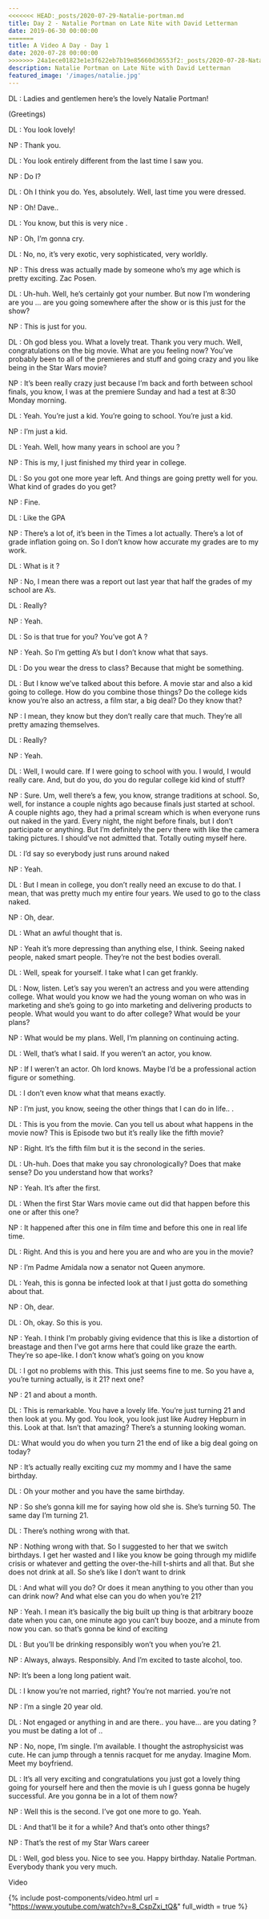 ```yaml
---
<<<<<<< HEAD:_posts/2020-07-29-Natalie-portman.md
title: Day 2 - Natalie Portman on Late Nite with David Letterman
date: 2019-06-30 00:00:00
=======
title: A Video A Day - Day 1
date: 2020-07-28 00:00:00
>>>>>>> 24a1ece01823e1e3f622eb7b19e85660d36553f2:_posts/2020-07-28-Natalie.md
description: Natalie Portman on Late Nite with David Letterman
featured_image: '/images/natalie.jpg'
---
```

DL : Ladies and gentlemen here’s the lovely Natalie Portman!

(Greetings)

DL : You look lovely!

NP : Thank you.

DL : You look entirely different from the last time I saw you.

NP : Do I?

DL : Oh I think you do. Yes, absolutely. Well, last time you were dressed.

NP : Oh! Dave..

DL : You know, but this is very nice .

NP : Oh, I’m gonna cry.

DL : No, no, it’s very exotic, very sophisticated, very worldly.

NP : This dress was actually made by someone who’s my age which is pretty exciting. Zac Posen.

DL : Uh-huh. Well, he’s certainly got your number. But now I’m wondering are you … are you going somewhere after the show or is this just for the show?

NP : This is just for you.

DL : Oh god bless you. What a lovely treat. Thank you very much. Well, congratulations on the big movie. What are you feeling now? You’ve probably been to all of the premieres and stuff and going crazy and you like being in the Star Wars movie?

NP : It’s been really crazy just because I’m back and forth between school finals, you know, I was at the premiere Sunday and had a test at 8:30 Monday morning.

DL : Yeah. You’re just a kid. You’re going to school. You’re just a kid.

NP : I’m just a kid.

DL : Yeah. Well, how many years in school are you ?

NP : This is my, I just finished my third year in college.

DL : So you got one more year left. And things are going pretty well for you. What kind of grades do you get?

NP : Fine.

DL : Like the GPA

NP : There’s a lot of, it’s been in the Times a lot actually. There’s a lot of grade inflation going on. So I don’t know how accurate my grades are to my work.

DL : What is it ?

NP : No, I mean there was a report out last year that half the grades of my school are A’s.

DL : Really?

NP : Yeah.

DL : So is that true for you? You’ve got A ?

NP : Yeah. So I’m getting A’s but I don’t know what that says.

DL : Do you wear the dress to class? Because that might be something.

DL : But I know we’ve talked about this before. A movie star and also a kid going to college. How do you combine those things? Do the college kids know you’re also an actress, a film star, a big deal? Do they know that?

NP : I mean, they know but they don’t really care that much. They’re all pretty amazing themselves.

DL : Really?

NP : Yeah.

DL : Well, I would care. If I were going to school with you. I would, I would really care. And, but do you, do you do regular college kid kind of stuff?

NP : Sure. Um, well there’s a few, you know, strange traditions at school. So, well, for instance a couple nights ago because finals just started at school. A couple nights ago, they had a primal scream which is when everyone runs out naked in the yard. Every night, the night before finals, but I don’t participate or anything. But I’m definitely the perv there with like the camera taking pictures. I should’ve not admitted that. Totally outing myself here.

DL : I’d say so everybody just runs around naked

NP : Yeah.

DL : But I mean in college, you don’t really need an excuse to do that. I mean, that was pretty much my entire four years. We used to go to the class naked.

NP : Oh, dear.

DL : What an awful thought that is.

NP : Yeah it’s more depressing than anything else, I think. Seeing naked people, naked smart people. They’re not the best bodies overall.

DL : Well, speak for yourself. I take what I can get frankly.

DL : Now, listen. Let’s say you weren’t an actress and you were attending college. What would you know we had the young woman on who was in marketing and she’s going to go into marketing and delivering products to people. What would you want to do after college? What would be your plans?

NP : What would be my plans. Well, I’m planning on continuing acting.

DL : Well, that’s what I said. If you weren’t an actor, you know.

NP : If I weren’t an actor. Oh lord knows. Maybe I’d be a professional action figure or something.

DL : I don’t even know what that means exactly.

NP : I’m just, you know, seeing the other things that I can do in life.. .

DL : This is you from the movie. Can you tell us about what happens in the movie now? This is Episode two but it’s really like the fifth movie?

NP : Right. It’s the fifth film but it is the second in the series.

DL : Uh-huh. Does that make you say chronologically? Does that make sense? Do you understand how that works?

NP : Yeah. It’s after the first.

DL : When the first Star Wars movie came out did that happen before this one or after this one?

NP : It happened after this one in film time and before this one in real life time.

DL : Right. And this is you and here you are and who are you in the movie?

NP : I’m Padme Amidala now a senator not Queen anymore.

DL : Yeah, this is gonna be infected look at that I just gotta do something about that.

NP : Oh, dear.

DL : Oh, okay. So this is you.

NP : Yeah. I think I’m probably giving evidence that this is like a distortion of breastage and then I’ve got arms here that could like graze the earth. They’re so ape-like. I don’t know what’s going on you know

DL : I got no problems with this. This just seems fine to me. So you have a, you’re turning actually, is it 21? next one?

NP : 21 and about a month.

DL : This is remarkable. You have a lovely life. You’re just turning 21 and then look at you. My god. You look, you look just like Audrey Hepburn in this. Look at that. Isn’t that amazing? There’s a stunning looking woman.

DL: What would you do when you turn 21 the end of like a big deal going on today?

NP : It’s actually really exciting cuz my mommy and I have the same birthday.

DL : Oh your mother and you have the same birthday.

NP : So she’s gonna kill me for saying how old she is. She’s turning 50. The same day I’m turning 21.

DL : There’s nothing wrong with that.

NP : Nothing wrong with that. So I suggested to her that we switch birthdays. I get her wasted and I like you know be going through my midlife crisis or whatever and getting the over-the-hill t-shirts and all that. But she does not drink at all. So she’s like I don’t want to drink

DL : And what will you do? Or does it mean anything to you other than you can drink now? And what else can you do when you’re 21?

NP : Yeah. I mean it’s basically the big built up thing is that arbitrary booze date when you can, one minute ago you can’t buy booze, and a minute from now you can. so that’s gonna be kind of exciting

DL : But you’ll be drinking responsibly won’t you when you’re 21.

NP : Always, always. Responsibly. And I’m excited to taste alcohol, too.

NP: It’s been a long long patient wait.

DL : I know you’re not married, right? You’re not married. you’re not

NP : I’m a single 20 year old.

DL : Not engaged or anything in and are there.. you have… are you dating ? you must be dating a lot of ..

NP : No, nope, I’m single. I’m available. I thought the astrophysicist was cute. He can jump through a tennis racquet for me anyday. Imagine Mom. Meet my boyfriend.

DL : It’s all very exciting and congratulations you just got a lovely thing going for yourself here and then the movie is uh I guess gonna be hugely successful. Are you gonna be in a lot of them now?

NP : Well this is the second. I’ve got one more to go. Yeah.

DL : And that’ll be it for a while? And that’s onto other things?

NP : That’s the rest of my Star Wars career

DL : Well, god bless you. Nice to see you. Happy birthday. Natalie Portman. Everybody thank you very much.


Video

{% include post-components/video.html
	url = "https://www.youtube.com/watch?v=8_CspZxi_tQ&"
	full_width = true
%}